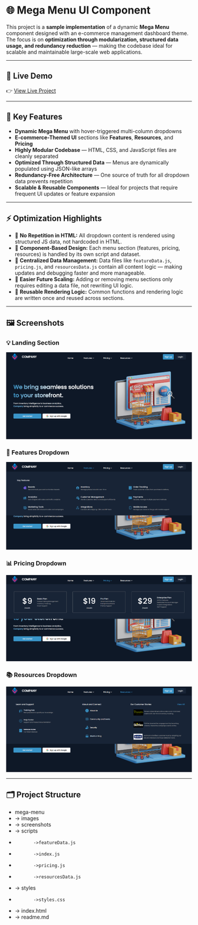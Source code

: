 # 🌐 Mega Menu UI Component

This project is a **sample implementation** of a dynamic **Mega Menu** component designed with an e-commerce management dashboard theme. The focus is on **optimization through modularization, structured data usage, and redundancy reduction** — making the codebase ideal for scalable and maintainable large-scale web applications.

---

## 🔗 Live Demo

👉 [View Live Project]([https://your-deployment-link.com](https://mega-menu-two.vercel.app/))

---

## 🧩 Key Features

- **Dynamic Mega Menu** with hover-triggered multi-column dropdowns
- **E-commerce-Themed UI** sections like **Features**, **Resources**, and **Pricing**
- **Highly Modular Codebase** — HTML, CSS, and JavaScript files are cleanly separated
- **Optimized Through Structured Data** — Menus are dynamically populated using JSON-like arrays
- **Redundancy-Free Architecture** — One source of truth for all dropdown data prevents repetition
- **Scalable & Reusable Components** — Ideal for projects that require frequent UI updates or feature expansion

---

## ⚡ Optimization Highlights

- 🔁 **No Repetition in HTML:** All dropdown content is rendered using structured JS data, not hardcoded in HTML.
- 🧱 **Component-Based Design:** Each menu section (features, pricing, resources) is handled by its own script and dataset.
- 📁 **Centralized Data Management:** Data files like `featureData.js`, `pricing.js`, and `resourcesData.js` contain all content logic — making updates and debugging faster and more manageable.
- 🔄 **Easier Future Scaling:** Adding or removing menu sections only requires editing a data file, not rewriting UI logic.
- 🧩 **Reusable Rendering Logic:** Common functions and rendering logic are written once and reused across sections.

---

## 🖼️ Screenshots

### 💡 Landing Section
![Landing](./screenshots/img1.png)

### 🧮 Features Dropdown
![Features Dropdown](./screenshots/img2.png)

### 📊 Pricing Dropdown
![Pricing Dropdown](./screenshots/img3.png)

### 📚 Resources Dropdown
![Resources Dropdown](./screenshots/img4.png)

---

## 🗂️ Project Structure

- mega-menu 
-    -> images
-    -> screenshots
-    -> scripts
-            ->featureData.js
-            ->index.js
-            ->pricing.js
-            ->resourcesData.js
-    -> styles
-            ->styles.css
-    -> index.html
-   -> readme.md

